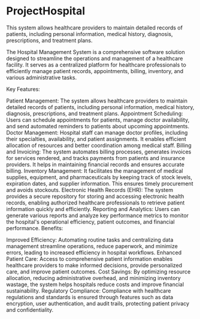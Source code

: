 # ProjectHospital
This system allows healthcare providers to maintain detailed records of patients, including personal information, medical history, diagnosis, prescriptions, and treatment plans.

The Hospital Management System is a comprehensive software solution designed to streamline the operations and management of a healthcare facility. It serves as a centralized platform for healthcare professionals to efficiently manage patient records, appointments, billing, inventory, and various administrative tasks.

Key Features:

Patient Management: The system allows healthcare providers to maintain detailed records of patients, including personal information, medical history, diagnosis, prescriptions, and treatment plans.
Appointment Scheduling: Users can schedule appointments for patients, manage doctor availability, and send automated reminders to patients about upcoming appointments.
Doctor Management: Hospital staff can manage doctor profiles, including their specialties, availability, and patient assignments. It enables efficient allocation of resources and better coordination among medical staff.
Billing and Invoicing: The system automates billing processes, generates invoices for services rendered, and tracks payments from patients and insurance providers. It helps in maintaining financial records and ensures accurate billing.
Inventory Management: It facilitates the management of medical supplies, equipment, and pharmaceuticals by keeping track of stock levels, expiration dates, and supplier information. This ensures timely procurement and avoids stockouts.
Electronic Health Records (EHR): The system provides a secure repository for storing and accessing electronic health records, enabling authorized healthcare professionals to retrieve patient information quickly and efficiently.
Reporting and Analytics: Users can generate various reports and analyze key performance metrics to monitor the hospital's operational efficiency, patient outcomes, and financial performance.
Benefits:

Improved Efficiency: Automating routine tasks and centralizing data management streamline operations, reduce paperwork, and minimize errors, leading to increased efficiency in hospital workflows.
Enhanced Patient Care: Access to comprehensive patient information enables healthcare providers to make informed decisions, provide personalized care, and improve patient outcomes.
Cost Savings: By optimizing resource allocation, reducing administrative overhead, and minimizing inventory wastage, the system helps hospitals reduce costs and improve financial sustainability.
Regulatory Compliance: Compliance with healthcare regulations and standards is ensured through features such as data encryption, user authentication, and audit trails, protecting patient privacy and confidentiality.
